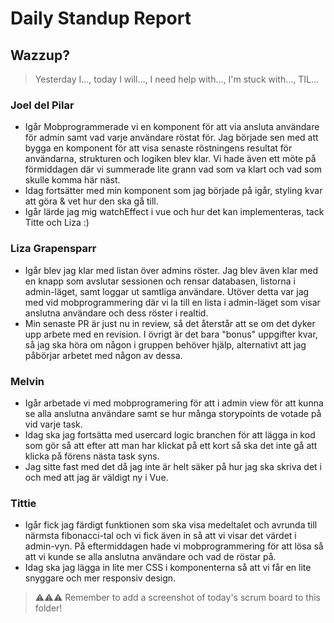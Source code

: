 # Daily Standup Report

## Wazzup?
> Yesterday I…, today I will…, I need help with…, I'm stuck with…, TIL…

### Joel del Pilar  
- Igår Mobprogrammerade vi en komponent för att via ansluta användare för admin samt vad varje användare röstat för. Jag började sen med att bygga en komponent för att visa senaste röstningens resultat för användarna, strukturen och logiken blev klar. Vi hade även ett möte på förmiddagen där vi summerade lite grann vad som va klart och vad som skulle komma här näst.
- Idag fortsätter med min komponent som jag började på igår, styling kvar att göra & vet hur den ska gå till.
- Igår lärde jag mig watchEffect i vue och hur det kan implementeras, tack Titte och Liza :)

### Liza Grapensparr
- Igår blev jag klar med listan över admins röster. Jag blev även klar med en knapp som avslutar sessionen och rensar databasen, listorna i admin-läget, samt loggar ut samtliga användare. Utöver detta var jag med vid mobprogrammering där vi la till en lista i admin-läget som visar anslutna användare och dess röster i realtid.
- Min senaste PR är just nu in review, så det återstår att se om det dyker upp arbete med en revision. I övrigt är det bara "bonus" uppgifter kvar, så jag ska höra om någon i gruppen behöver hjälp, alternativt att jag påbörjar arbetet med någon av dessa.

### Melvin
- Igår arbetade vi med mobprogramering för att i admin view för att kunna se alla anslutna användare samt se hur många storypoints de votade på vid varje task. 
- Idag ska jag fortsätta med usercard logic branchen för att lägga in kod som gör så att efter att man har klickat på ett kort så ska det inte gå att klicka på förens nästa task syns.
- Jag sitte fast med det då jag inte är helt säker på hur jag ska skriva det i och med att jag är väldigt ny i Vue. 

### Tittie
- Igår fick jag färdigt funktionen som ska visa medeltalet och avrunda till närmsta fibonacci-tal och vi fick även in så att vi visar det värdet i admin-vyn. På eftermiddagen hade vi mobprogrammering för att lösa så att vi kunde se alla anslutna användare och vad de röstar på. 
- Idag ska jag lägga in lite mer CSS i komponenterna så att vi får en lite snyggare och mer responsiv design. 


> ⚠️⚠️⚠️ Remember to add a screenshot of today's scrum board to this folder!
